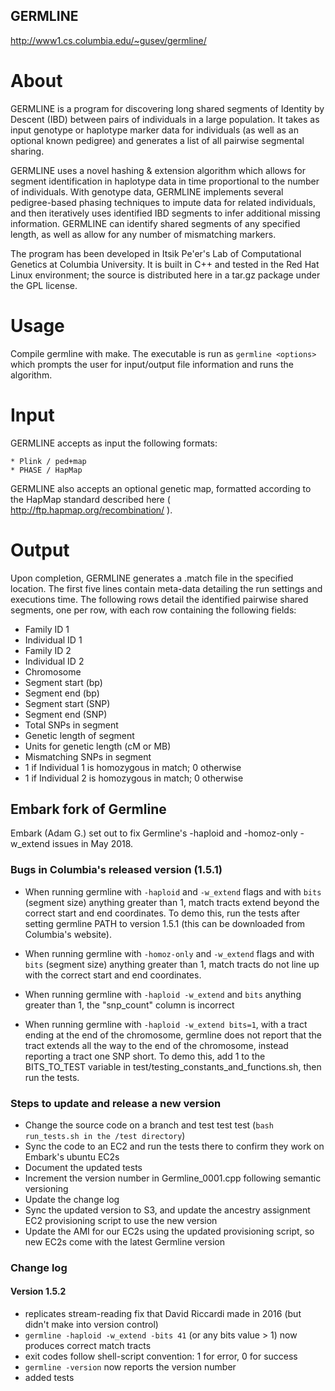GERMLINE
--------
http://www1.cs.columbia.edu/~gusev/germline/

# About
GERMLINE is a program for discovering long shared segments of Identity by Descent (IBD) between pairs of individuals in a large population. It takes as input genotype or haplotype marker data for individuals (as well as an optional known pedigree) and generates a list of all pairwise segmental sharing.

GERMLINE uses a novel hashing & extension algorithm which allows for segment identification in haplotype data in time proportional to the number of individuals. With genotype data, GERMLINE implements several pedigree-based phasing techniques to impute data for related individuals, and then iteratively uses identified IBD segments to infer additional missing information. GERMLINE can identify shared segments of any specified length, as well as allow for any number of mismatching markers.

The program has been developed in Itsik Pe'er's Lab of Computational Genetics at Columbia University. It is built in C++ and tested in the Red Hat Linux environment; the source is distributed here in a tar.gz package under the GPL license. 

# Usage
Compile germline with make.
The executable is run as `germline <options>` which prompts the user for input/output file information and runs the algorithm.

# Input
GERMLINE accepts as input the following formats:

    * Plink / ped+map
    * PHASE / HapMap

GERMLINE also accepts an optional genetic map, formatted according to the HapMap standard described here ( http://ftp.hapmap.org/recombination/ ).

# Output
Upon completion, GERMLINE generates a .match file in the specified location. The first five lines contain meta-data detailing the run settings and executions time. The following rows detail the identified pairwise shared segments, one per row, with each row containing the following fields:

* Family ID 1
* Individual ID 1
* Family ID 2
* Individual ID 2
* Chromosome
* Segment start (bp)
* Segment end (bp)
* Segment start (SNP)
* Segment end (SNP)
* Total SNPs in segment
* Genetic length of segment
* Units for genetic length (cM or MB)
* Mismatching SNPs in segment
* 1 if Individual 1 is homozygous in match; 0 otherwise
* 1 if Individual 2 is homozygous in match; 0 otherwise


## Embark fork of Germline

Embark (Adam G.) set out to fix Germline's -haploid and -homoz-only -w_extend issues in May 2018.

### Bugs in Columbia's released version (1.5.1)

* When running germline with `-haploid` and `-w_extend` flags and with `bits` (segment size) anything greater than 1, match tracts extend beyond the correct start and end coordinates. To demo this, run the tests  after setting germline PATH to version 1.5.1 (this can be downloaded from Columbia's website).

* When running germline with `-homoz-only` and `-w_extend` flags and with `bits` (segment size) anything greater than 1, match tracts do not line up with the correct start and end coordinates.

* When running germline with `-haploid -w_extend` and `bits` anything greater than 1, the "snp_count" column is incorrect

* When running germline with `-haploid -w_extend bits=1`, with a tract ending at the end of the chromosome, germline does not report that the tract extends all the way to the end of the chromosome, instead reporting a tract one SNP short. To demo this,  add 1 to the BITS_TO_TEST variable in test/testing_constants_and_functions.sh, then run the tests.

### Steps to update and release a new version

* Change the source code on a branch and test test test (`bash run_tests.sh in the /test directory`)
* Sync the code to an EC2 and run the tests there to confirm they work on Embark's ubuntu EC2s
* Document the updated tests
* Increment the version number in Germline_0001.cpp following semantic versioning
* Update the change log
* Sync the updated version to S3, and update the ancestry assignment EC2 provisioning script to use the new version
* Update the AMI for our EC2s using the updated provisioning script, so new EC2s come with the latest Germline version

### Change log

#### Version 1.5.2

* replicates stream-reading fix that David Riccardi made in 2016 (but didn't make into version control)
* `germline -haploid -w_extend -bits 41` (or any bits value > 1) now produces correct match tracts
* exit codes follow shell-script convention: 1 for error, 0 for success
* `germline -version` now reports the version number
* added tests
